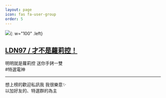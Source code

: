 ```yaml
---
layout: page
icon: fas fa-user-group
order: 5
---
```


![](https://ldn970110.github.io/img/avatar/LDN.JPEG){: w="100" .left}
## [LDN97 / 才不是蘿莉控！](https://ldn970110.github.io)
明明就是蘿莉控 送你手銬一雙<i class="fa-solid fa-handcuffs"></i>  
#特選電神

---

想上榜的歡迎私訊我 我很樂意✨  
以加好友的、特選群的為主
